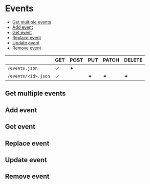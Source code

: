 # Events

- [Get multiple events](#get-multiple-events)
- [Add event](#add-event)
- [Get event](#get-event)
- [Replace event](#replace-event)
- [Update event](#update-event)
- [Remove event](#remove-event)

|                     | GET | POST | PUT | PATCH | DELETE |
|---------------------|-----|------|-----|-------|--------|
| `/events.json`      | ✓   | ✦    |     |       |        |
| `/events/<id>.json` | ✓   |      | ✦   | ✦     | ✦      |

## Get multiple events

## Add event

## Get event

## Replace event

## Update event

## Remove event
